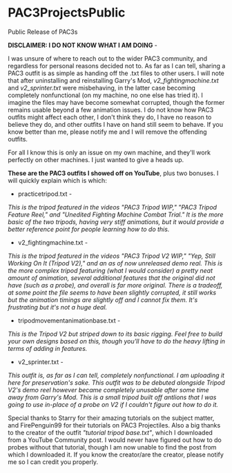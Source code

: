 # PAC3ProjectsPublic
Public Release of PAC3s

**DISCLAIMER: I DO NOT KNOW WHAT I AM DOING** -

I was unsure of where to reach out to the wider PAC3 community, and regardless for personal reasons decided not to. 
As far as I can tell, sharing a PAC3 outfit is as simple as handing off the .txt files to other users.
I will note that after uninstalling and reinstalling Garry's Mod, *v2_fightingmachine.txt* and *v2_sprinter.txt* were misbehaving, in the latter case becoming completely nonfunctional (on my machine, no one else has tried it). I imagine the files may have become somewhat corrupted, though the former remains usable beyond a few animation issues.
I do not know how PAC3 outfits might affect each other, I don't think they do, I have no reason to believe they do, and other outfits I have on hand still seem to behave. If you know better than me, please notify me and I will remove the offending outfits.

For all I know this is only an issue on my own machine, and they'll work perfectly on other machines. I just wanted to give a heads up.

**These are the PAC3 outfits I showed off on YouTube**, plus two bonuses. I will quickly explain which is which:

- practicetripod.txt -

*This is the tripod featured in the videos "PAC3 Tripod WIP," "PAC3 Tripod Feature Reel," and "Unedited Fighting Machine Combat Trial." It is the more basic of the two tripods, having very stiff animations, but it would provide a better reference point for people learning how to do this.*

- v2_fightingmachine.txt - 

*This is the tripod featured in the videos "PAC3 Tripod V2 WIP," "Yep, Still Working On It (Tripod V2)," and an as of now unreleased demo real. This is the more complex tripod featuring (what I would consider) a pretty neat amount of animation, several additional features that the original did not have (such as a probe), and overall is far more original. There is a tradeoff, at some point the file seems to have been slightly corrupted, it still works but the animation timings are slightly off and I cannot fix them. It's frustrating but it's not a huge deal.*

-  tripodmovementanimationbase.txt -

*This is the Tripod V2 but striped down to its basic rigging. Feel free to build your own designs based on this, though you'll have to do the heavy lifting in terms of adding in features.*

- v2_sprinter.txt -

*This outfit is, as far as I can tell, completely nonfunctional. I am uploading it here for preservation's sake. This outfit was to be debuted alongside Tripod V2's demo reel however became completely unusable after some time away from Garry's Mod. This is a small tripod built off antlions that I was going to use in-place of a probe on V2 if I couldn't figure out how to do it.*

Special thanks to Starry for their amazing tutorials on the subject matter, and FirePenguin99 for their tutorials on PAC3 Projectiles.
Also a big thanks to the creator of the outfit *"tutorial tripod base.txt"*, which I downloaded from a YouTube Community post. I would never have figured out how to do probes without that tutorial, though I am now unable to find the post from which I downloaded it. If you know the creator/are the creator, please notify me so I can credit you properly.
